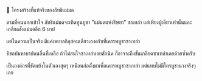 📌 โครงสร้างที่แท้จริงของลัทธิแม่มด

ตามที่คนนอกเข้าใจ ลัทธิแม่มดจะเทิดทูนบูชา "แม่มดแห่งริษยา" ซาเทล่า แต่เพียงผู้เดียวเท่านั้นและเกลียดชังแม่มดอีก 6 บาป

แต่ในความเป็นจริง มีแค่เพเทลกิอุสคนเดียวเองครับที่เคารพบูชาซาเทล่า

บิชอปมหาบาปคนอื่นที่เหลือ ถ้าไม่สนใจซาเทล่าเลยสักนิด ก็อาจจะถึงขั้นเกลียดซาเทล่าเลยด้วยซ้ำครับ

เป็นองค์กรที่ขัดแย้งในตัวเองสุดๆ เหมือนก่อตั้งมาเพื่อเคารพบูชาซาเทล่า แต่แทบไม่มีใครบูชานางจริงๆ เลย


